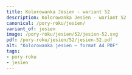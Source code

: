 ```yaml
---
title: Kolorowanka Jesien - wariant 52
description: Kolorowanka Jesien - wariant 52
canonical: /pory-roku/jesien/
variant_of: jesien
image: /pory-roku/jesien/52/jesien-52.svg
pdf: /pory-roku/jesien/52/jesien-52.pdf
alt: "Kolorowanka jesien – format A4 PDF"
tags:
- pory-roku
- jesien
---
```

